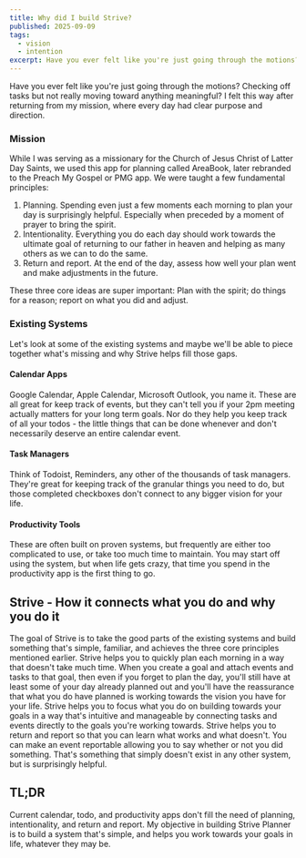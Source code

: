 ```yaml
---
title: Why did I build Strive?
published: 2025-09-09
tags:
  - vision
  - intention
excerpt: Have you ever felt like you're just going through the motions? This is why I built Strive Planner.
---
```

Have you ever felt like you're just going through the motions? Checking off tasks but not really moving toward anything meaningful? I felt this way after returning from my mission, where every day had clear purpose and direction.
### Mission
While I was serving as a missionary for the Church of Jesus Christ of Latter Day Saints, we used this app for planning called AreaBook, later rebranded to the Preach My Gospel or PMG app. We were taught a few fundamental principles: 
1. Planning. Spending even just a few moments each morning to plan your day is surprisingly helpful. Especially when preceded by a moment of prayer to bring the spirit.
2. Intentionality. Everything you do each day should work towards the ultimate goal of returning to our father in heaven and helping as many others as we can to do the same.
3. Return and report. At the end of the day, assess how well your plan went and make adjustments in the future.

These three core ideas are super important: Plan with the spirit; do things for a reason; report on what you did and adjust.
### Existing Systems
Let's look at some of the existing systems and maybe we'll be able to piece together what's missing and why Strive helps fill those gaps.
#### Calendar Apps
Google Calendar, Apple Calendar, Microsoft Outlook, you name it. These are all great for keep track of events, but they can't tell you if your 2pm meeting actually matters for your long term goals. Nor do they help you keep track of all your todos - the little things that can be done whenever and don't necessarily deserve an entire calendar event.
#### Task Managers
Think of Todoist, Reminders, any other of the thousands of task managers. They're great for keeping track of the granular things you need to do, but those completed checkboxes don't connect to any bigger vision for your life.
#### Productivity Tools
These are often built on proven systems, but frequently are either too complicated to use, or take too much time to maintain. You may start off using the system, but when life gets crazy, that time you spend in the productivity app is the first thing to go.
## Strive - How it connects what you do and why you do it
The goal of Strive is to take the good parts of the existing systems and build something that's simple, familiar, and achieves the three core principles mentioned earlier.
Strive helps you to quickly plan each morning in a way that doesn't take much time. When you create a goal and attach events and tasks to that goal, then even if you forget to plan the day, you'll still have at least some of your day already planned out and you'll have the reassurance that what you do have planned is working towards the vision you have for your life.
Strive helps you to focus what you do on building towards your goals in a way that's intuitive and manageable by connecting tasks and events directly to the goals you're working towards.
Strive helps you to return and report so that you can learn what works and what doesn't. You can make an event reportable allowing you to say whether or not you did something. That's something that simply doesn't exist in any other system, but is surprisingly helpful.
## TL;DR
Current calendar, todo, and productivity apps don't fill the need of planning, intentionality, and return and report. My objective in building Strive Planner is to build a system that's simple, and helps you work towards your goals in life, whatever they may be.
